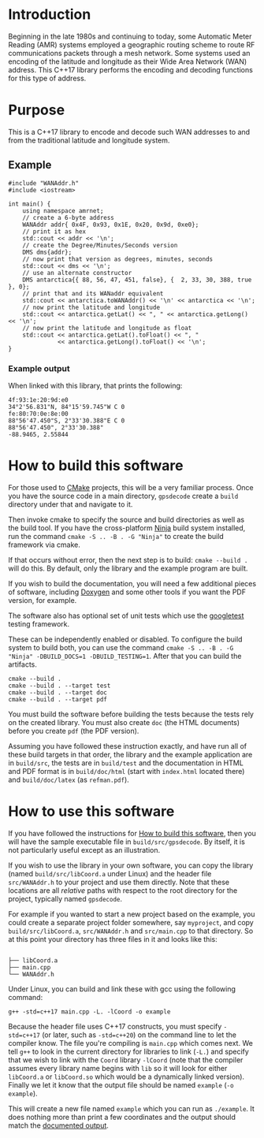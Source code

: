 # Introduction #
Beginning in the late 1980s and continuing to today, some Automatic Meter Reading (AMR) systems employed a geographic routing scheme to route RF communications packets through a mesh network.  Some systems used an encoding of the latitude and longitude as their Wide Area Network (WAN) address.  This C++17 library performs the encoding and decoding functions for this type of address.

# Purpose
This is a C++17 library to encode and decode such WAN addresses to and from the traditional latitude and longitude system.

## Example

```
#include "WANAddr.h"
#include <iostream>

int main() {
    using namespace amrnet;
    // create a 6-byte address
    WANAddr addr{ 0x4F, 0x93, 0x1E, 0x20, 0x9d, 0xe0};
    // print it as hex
    std::cout << addr << '\n';
    // create the Degree/Minutes/Seconds version
    DMS dms{addr};
    // now print that version as degrees, minutes, seconds
    std::cout << dms << '\n';
    // use an alternate constructor
    DMS antarctica{{ 88, 56, 47, 451, false}, {  2, 33, 30, 388, true }, 0};
    // print that and its WANaddr equivalent
    std::cout << antarctica.toWANAddr() << '\n' << antarctica << '\n';
    // now print the latitude and longitude
    std::cout << antarctica.getLat() << ", " << antarctica.getLong() << '\n';
    // now print the latitude and longitude as float
    std::cout << antarctica.getLat().toFloat() << ", " 
              << antarctica.getLong().toFloat() << '\n';
}

``` 
### Example output
When linked with this library, that prints the following:
```
4f:93:1e:20:9d:e0
34°2'56.831"N, 84°15'59.745"W C 0
fe:80:70:0e:8e:00
88°56'47.450"S, 2°33'30.388"E C 0
88°56'47.450", 2°33'30.388"
-88.9465, 2.55844
```

# How to build this software #

For those used to [CMake](https://cmake.org/cmake/help/latest/guide/tutorial/index.html) projects, this will be a very familiar process.  Once you have the source code in a main directory, `gpsdecode` create a `build` directory under that and navigate to it.

Then invoke cmake to specify the source and build directories as well as the build tool.  If you have the cross-platform [Ninja](https://ninja-build.org/) build system installed, run the command `cmake -S .. -B . -G "Ninja"` to create the build framework via cmake.  

If that occurs without error, then the next step is to build:  `cmake --build .` will do this.  By default, only the library and the example program are built.  

If you wish to build the documentation, you will need a few additional pieces of software, including [Doxygen](https://www.doxygen.nl/index.html) and some other tools if you want the PDF version, for example.

The software also has optional set of unit tests which use the [googletest](https://github.com/google/googletest) testing framework.

These can be independently enabled or disabled.  To configure the build system to build both, you can use the command `cmake -S .. -B . -G "Ninja" -DBUILD_DOCS=1 -DBUILD_TESTING=1`.  After that you can build the artifacts.

```
cmake --build . 
cmake --build . --target test
cmake --build . --target doc
cmake --build . --target pdf
```

You must build the software before building the tests because the tests rely on the created library.  You must also create `doc` (the HTML documents) before you create `pdf` (the PDF version).  

Assuming you have followed these instruction exactly, and have run all of these build targets in that order, the library and the example application are in `build/src`, the tests are in `build/test` and the documentation in HTML and PDF format is in `build/doc/html` (start with `index.html` located there) and `build/doc/latex` (as `refman.pdf`).

# How to use this software #

If you have followed the instructions for [How to build this software](#how-to-build-this-software), then you will have the sample executable file in `build/src/gpsdecode`.  By itself, it is not particularly useful except as an illustration.  

If you wish to use the library in your own software, you can copy the library (named `build/src/libCoord.a` under Linux) and the header file `src/WANAddr.h` to your project and use them directly.  Note that these locations are all *relative* paths with respect to the root directory for the project, typically named `gpsdecode`.  

For example if you wanted to start a new project based on the example, you could create a separate project folder somewhere, say `myproject`, and copy `build/src/libCoord.a`, `src/WANAddr.h` and `src/main.cpp` to that directory.  So at this point your directory has three files in it and looks like this:


```

├── libCoord.a
├── main.cpp
└── WANAddr.h
```

Under Linux, you can build and link these with gcc using the following command:

`g++ -std=c++17 main.cpp -L. -lCoord -o example`

Because the header file uses C++17 constructs, you must specify `-std=c++17` (or later, such as `-std=c++20`) on the command line to let the compiler know.  The file you're compiling is `main.cpp` which comes next.  We tell `g++` to look in the current directory for libraries to link (`-L.`) and specify that we wish to link with the `Coord` library `-lCoord` (note that the compiler assumes every library name begins with `lib` so it will look for either `libCoord.a` or `libCoord.so` which would be a dynamically linked version).  Finally we let it know that the output file should be named `example` (`-o example`).  

This will create a new file named `example` which you can run as `./example`.  It does nothing more than print a few coordinates and the output should match the [documented output](#example-output). 
